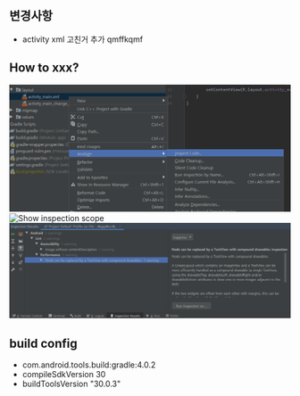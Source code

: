 ## 변경사항
* activity xml 고친거 추가 qmffkqmf

## How to xxx?
![Right click menu](./README/1_Right_click_menu.png)
![Show inspection scope](./README/2_Show_inspection_scope)
![Lint result](./README/3_Lint_result.png)

## build config
* com.android.tools.build:gradle:4.0.2
* compileSdkVersion 30
* buildToolsVersion "30.0.3"

